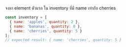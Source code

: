 จงหา element ตัวแรก ใน inventory ที่มี name เท่ากับ cherries


```js
const inventory = [
  { name: 'apples', quantity: 2 },
  { name: 'bananas', quantity: 0 },
  { name: 'cherries', quantity: 5 }
];
// expected result: { name: 'cherries', quantity: 5 }
```